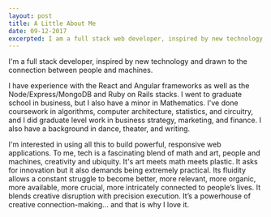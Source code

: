 ```yaml
---
layout: post
title: A Little About Me
date: 09-12-2017
excerpted: I am a full stack web developer, inspired by new technology and drawn to the connection between people and machines. 
---
```


I'm a full stack developer, inspired by new technology and drawn to the connection between people and machines. 

I have experience with the React and Angular frameworks as well as the Node/Express/MongoDB and Ruby on Rails stacks. I went to graduate school in business, but I also have a minor in Mathematics. I've done coursework in algorithms, computer architecture, statistics, and circuitry, and I did graduate level work in business strategy, marketing, and finance. I also have a background in dance, theater, and writing. 

I'm interested in using all this to build powerful, responsive web applications. To me, tech is a fascinating blend of math and art, people and machines, creativity and ubiquity. It's art meets math meets plastic. It asks for innovation but it also demands being extremely practical. Its fluidity allows a constant struggle to become better, more relevant, more organic, more available, more crucial, more intricately connected to people’s lives. It blends creative disruption with precision execution. It’s a powerhouse of creative connection-making... and that is why I love it.